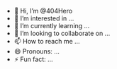 - 👋 Hi, I’m @404Hero
- 👀 I’m interested in ...
- 🌱 I’m currently learning ...
- 💞️ I’m looking to collaborate on ...
- 📫 How to reach me ...
- 😄 Pronouns: ...
- ⚡ Fun fact: ...

<!---
404Hero/404Hero is a ✨ special ✨ repository because its `README.md` (this file) appears on your GitHub profile.
You can click the Preview link to take a look at your changes.
--->
